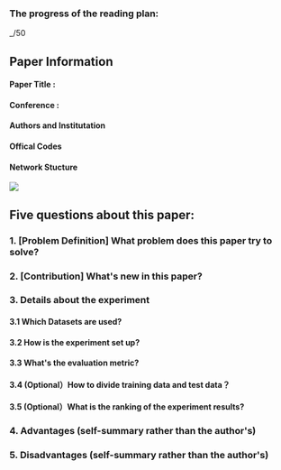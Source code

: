 ### The progress of the reading plan: 
_/50

## Paper Information
#### Paper Title : []() 

#### Conference : 

#### Authors and Institutation

#### Offical Codes

#### Network Stucture
![](https://raw.githubusercontent.com/zhixuanli/segmentation-paper-reading-notes/master/images-folder/*.png)

## Five questions about this paper:

### 1. [Problem Definition] What problem does this paper try to solve? 



### 2. [Contribution] What's new in this paper? 


### 3. Details about the experiment
#### 3.1 Which Datasets are used?


#### 3.2 How is the experiment set up?



#### 3.3 What's the evaluation metric?



#### 3.4 (Optional）How to divide training data and test data？



#### 3.5 (Optional）What is the ranking of the experiment results?


### 4. Advantages (self-summary rather than the author's)


### 5. Disadvantages (self-summary rather than the author's)